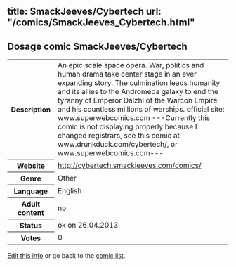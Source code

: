 title: SmackJeeves/Cybertech
url: "/comics/SmackJeeves_Cybertech.html"
---
Dosage comic SmackJeeves/Cybertech
-----------------------------------------

<p id="msg"></p>
<script type="text/javascript">
if (window.location.search === '?edit_info_mail=sent_ok') {
  var elem = document.getElementById("msg");
  elem.innerHTML = 'Edited information sucessfully sent.';
  elem.className = 'ok';
}
</script>
<table class="comicinfo">
<tr>
<th>Description</th><td>An epic scale space opera. War, politics and human drama take center stage in an ever expanding story. The culmination leads humanity and its allies to the Andromeda galaxy to end the tyranny of Emperor Dalzhi of the Warcon Empire and his countless millions of warships. official site: www.superwebcomics.com ---Currently this comic is not displaying properly because I changed registrars, see this comic at www.drunkduck.com/cybertech/, or www.superwebcomics.com---</td>
</tr>
<tr>
<th>Website</th><td><a href="http://cybertech.smackjeeves.com/comics/">http://cybertech.smackjeeves.com/comics/</a></td>
</tr>
<tr>
<th>Genre</th><td>Other</td>
</tr>
<tr>
<th>Language</th><td>English</td>
</tr>
<tr>
<th>Adult content</th><td>no</td>
</tr>
<tr>
<th>Status</th><td>ok on 26.04.2013</td>
</tr>
<tr>
<th>Votes</th><td>0</td>
</tr>
</table>

[Edit this info](SmackJeeves_Cybertech_edit.html) or go back to the [comic list](../comic-index.html).

